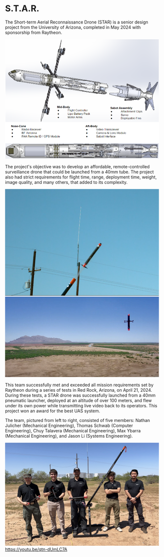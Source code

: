 # S.T.A.R.
The Short-term Aerial Reconnaissance Drone (STAR) is a senior design project from the University of Arizona, completed in May 2024 with sponsorship from Raytheon.

![Star 3d render](/images/Star%203d%202.PNG)

The project's objective was to develop an affordable, remote-controlled surveillance drone that could be launched from a 40mm tube. The project also had strict requirements for flight time, range, deployment time, weight, image quality, and many others, that added to its complexity.

![STAR going up](/images/Star%20air%20going%20up.PNG)
![STAR in the air](/images/Star%20air%201.PNG)

This team successfully met and exceeded all mission requirements set by Raytheon during a series of tests in Red Rock, Arizona, on April 21, 2024. During these tests, a STAR drone was successfully launched from a 40mm pneumatic launcher, deployed at an altitude of over 100 meters, and flew under its own power while transmitting live video back to its operators.
This project won an award for the best UAS system.

The team, pictured from left to right, consisted of five members: Nathan Julicher (Mechanical Engineering), Thomas Schwab (Computer Engineering), Chuy Talavera (Mechanical Engineering), Max Ybarra (Mechanical Engineering), and Jason Li (Systems Engineering).

![The STAR team](/images/IMG_1754.jpg)
https://youtu.be/qtn-dUmLC7A
